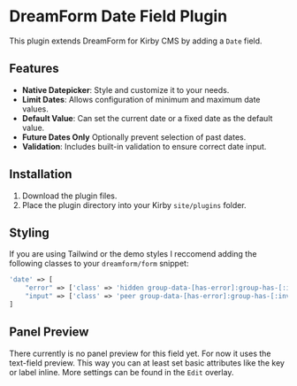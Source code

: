 # DreamForm Date Field Plugin

This plugin extends DreamForm for Kirby CMS by adding a `Date` field.

## Features

-   **Native Datepicker**: Style and customize it to your needs.
-   **Limit Dates**: Allows configuration of minimum and maximum date values.
-   **Default Value**: Can set the current date or a fixed date as the default value.
-   **Future Dates Only** Optionally prevent selection of past dates.
-   **Validation**: Includes built-in validation to ensure correct date input.

## Installation

1. Download the plugin files.
2. Place the plugin directory into your Kirby `site/plugins` folder.

## Styling

If you are using Tailwind or the demo styles I reccomend adding the following classes to your `dreamform/form` snippet:

```php
'date' => [
    "error" => ['class' => 'hidden group-data-[has-error]:group-has-[:invalid]:block text-red-500 text-sm'],
    "input" => ['class' => 'peer group-data-[has-error]:group-has-[:invalid]:mb-2 shadow-sm group-data-[has-error]:group-has-[:invalid]:border-red-500 w-full border border-gray-200 rounded p-2']
]
```

## Panel Preview

There currently is no panel preview for this field yet. For now it uses the text-field preview.
This way you can at least set basic attributes like the key or label inline. More settings can be found in the `Edit` overlay.
